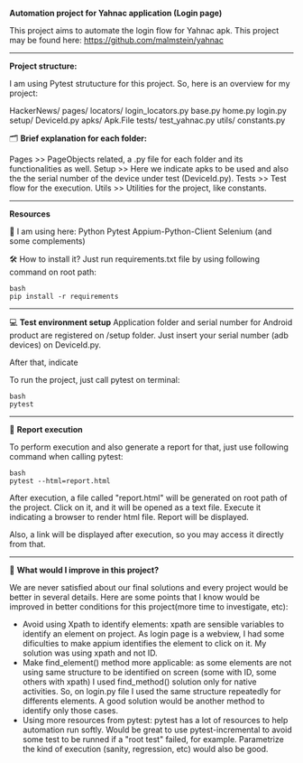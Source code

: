 **Automation project for Yahnac application (Login page)**

This project aims to automate the login flow for Yahnac apk. This project may be found here: https://github.com/malmstein/yahnac

___

**Project structure:**

I am using Pytest strutucture for this project. So, here is an overview for my project:

HackerNews/
  pages/
      locators/
          login_locators.py
      base.py
      home.py
      login.py
  setup/
      DeviceId.py
      apks/
          Apk.File
  tests/
      test_yahnac.py
  utils/
      constants.py

🗂 **Brief explanation for each folder:**

Pages >> PageObjects related, a .py file for each folder and its functionalities as well.
Setup >> Here we indicate apks to be used and also the the serial number of the device under test (DeviceId.py).
Tests >> Test flow for the execution.
Utils >> Utilities for the project, like constants.
___

**Resources**

🎯 I am using here:
Python
Pytest
Appium-Python-Client
Selenium
(and some complements)

🛠 How to install it?
Just run requirements.txt file by using following command on root path:

```
bash
pip install -r requirements
```
___

💻 **Test environment setup**
Application folder and serial number for Android product are registered on /setup folder. 
Just insert your serial number (adb devices) on DeviceId.py.

After that, indicate 

To run the project, just call pytest on terminal:

```
bash
pytest
```
___

📝 **Report execution**

To perform execution and also generate a report for that, just use following command when calling pytest:

```
bash
pytest --html=report.html  
```

After execution, a file called "report.html" will be generated on root path of the project. Click on it, and it will be opened as a text file. Execute it indicating a browser to render html file. Report will be displayed.

Also, a link will be displayed after execution, so you may access it directly from that.

___

 🌱 **What would I improve in this project?**
 
We are never satisfied about our final solutions and every project would be better in several details. Here are some points that I know would be improved in better conditions for this project(more time to investigate, etc):

- Avoid using Xpath to identify elements: xpath are sensible variables to identify an element on project. As login page is a webview, I had some dificulties to make appium identifies the element to click on it. My solution was using xpath and not ID.
- Make find_element() method more applicable: as some elements are not using same structure to be identified on screen (some with ID, some others with xpath) I used find_method() solution only for native activities. So, on login.py file I used the same structure repeatedly for differents elements. A good solution would be another method to identify only those cases.
- Using more resources from pytest: pytest has a lot of resources to help automation run softly. Would be great to use pytest-incremental to avoid some test to be runned if a "root test" failed, for example. Parametrize the kind of execution (sanity, regression, etc) would also be good.
